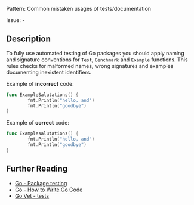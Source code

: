 Pattern: Common mistaken usages of tests/documentation

Issue: -

## Description

To fully use automated testing of Go packages you should apply naming and signature conventions for `Test`, `Benchmark` and `Example` functions. This rules checks for malformed names, wrong signatures and examples documenting inexistent identifiers.

Example of **incorrect** code:

```go
func ExampleSalutations() {
        fmt.Println("hello, and")
        fmt.Println("goodbye")
}
```

Example of **correct** code:

```go
func Examplesalutations() {
        fmt.Println("hello, and")
        fmt.Println("goodbye")
}
```
## Further Reading

* [Go - Package testing](https://golang.org/pkg/testing/)
* [Go - How to Write Go Code](https://golang.org/doc/code.html#Testing)
* [Go Vet - tests](https://golang.org/cmd/vet/#hdr-Tests_and_documentation_examples)
